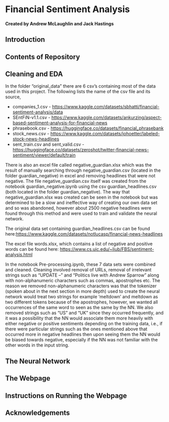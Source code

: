 # Financial Sentiment Analysis 

#### Created by Andrew McLaughlin and Jack Hastings

## Introduction 


## Contents of Repository

## Cleaning and EDA


In the folder “original_data” there are 6 csv’s containing most of the data used in this project. The following lists the name of the csv file and its source,

-	companies_1.csv - https://www.kaggle.com/datasets/sbhatti/financial-sentiment-analysis/data
-	SEntFiN-v1.1.csv - https://www.kaggle.com/datasets/ankurzing/aspect-based-sentiment-analysis-for-financial-news
-	phrasebook.csv - https://huggingface.co/datasets/financial_phrasebank
-	stock_news.csv - https://www.kaggle.com/datasets/johoetter/labeled-stock-news-headlines
-	sent_train.csv and sent_valid.csv - https://huggingface.co/datasets/zeroshot/twitter-financial-news-sentiment/viewer/default/train

There is also an excel file called negative_guardian.xlsx which was the result of manually searching through negative_guardian.csv (located in the folder guardian_negative) in excel and removing headlines that were not negative. The file negative_guardian.csv itself was created from the notebook guardian_negative.ipynb using the csv guardian_headlines.csv (both located in the folder guardian_negative). The way that negative_guardian.xlsx was created can be seen in the notebook but was determined to be a slow and ineffective way of creating our own data set and so was abandoned, however about 2500 negative headlines were found through this method and were used to train and validate the neural network. 

The original data set containing guardian_headlines.csv can be found here:https://www.kaggle.com/datasets/notlucasp/financial-news-headlines

The excel file words.xlsx, which contains a list of negative and positive words can be found here: https://www.cs.uic.edu/~liub/FBS/sentiment-analysis.html

In the notebook Pre-processing.ipynb, these 7 data sets were combined and cleaned. Cleaning involved removal of URLs, removal of irrelevant strings such as “UPDATE –” and “Politics live with Andrew Sparrow” along with non-alphanumeric characters such as commas, apostrophes etc. The reason we removed non-alphanumeric characters was that the tokenizer (spoken about in the next section in more depth) used to create the neural network would treat two strings for example ‘meltdown’ and meltdown as two different tokens because of the apostrophes, however, we wanted all occurrences of the same word to seen as the same by the NN. We also removed strings such as “US” and “UK” since they occurred frequently, and it was a possibility that the NN would associate them more heavily with either negative or positive sentiments depending on the training data, i.e., if there were particular strings such as the ones mentioned above that occurred more in negative headlines then upon seeing them the NN would be biased towards negative, especially if the NN was not familiar with the other words in the input string. 



## The Neural Network

## The Webpage

## Instructions on Running the Webpage

## Acknowledgements 
